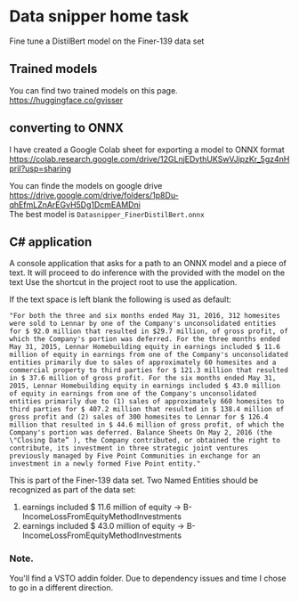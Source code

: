 # Data snipper home task
Fine tune a DistilBert model on the Finer-139 data set


## Trained models
You can find two trained models on this page.
https://huggingface.co/gvisser


## converting to ONNX
I have created a Google Colab sheet for exporting a model to ONNX format
https://colab.research.google.com/drive/12GLnjEDythUKSwVJipzKr_5gz4nHpriI?usp=sharing<br>

You can finde the models on google drive<br>
https://drive.google.com/drive/folders/1p8Du-qhEfmLZnArEGvH5Dg1DcmEAMDni<br>
The best model is `Datasnipper_FinerDistilBert.onnx`


## C# application
A console application that asks for a path to an ONNX model and a piece of text. It will proceed to do inference with the provided with the model on the text
Use the shortcut in the project root to use the application.

If the text space is left blank the following is used as default:
```
"For both the three and six months ended May 31, 2016, 312 homesites were sold to Lennar by one of the Company's unconsolidated entities for $ 92.0 million that resulted in $29.7 million, of gross profit, of which the Company's portion was deferred. For the three months ended May 31, 2015, Lennar Homebuilding equity in earnings included $ 11.6 million of equity in earnings from one of the Company's unconsolidated entities primarily due to sales of approximately 60 homesites and a commercial property to third parties for $ 121.3 million that resulted in $ 37.6 million of gross profit. For the six months ended May 31, 2015, Lennar Homebuilding equity in earnings included $ 43.0 million of equity in earnings from one of the Company's unconsolidated entities primarily due to (1) sales of approximately 660 homesites to third parties for $ 407.2 million that resulted in $ 138.4 million of gross profit and (2) sales of 300 homesites to Lennar for $ 126.4 million that resulted in $ 44.6 million of gross profit, of which the Company's portion was deferred. Balance Sheets On May 2, 2016 (the \"Closing Date” ), the Company contributed, or obtained the right to contribute, its investment in three strategic joint ventures previously managed by Five Point Communities in exchange for an investment in a newly formed Five Point entity."
```
This is part of the Finer-139 data set. Two Named Entities should be recognized as part of the data set:
1.  earnings included $ 11.6 million of equity -> B-IncomeLossFromEquityMethodInvestments
2.  earnings included $ 43.0 million of equity -> B-IncomeLossFromEquityMethodInvestments


### Note.
You'll find a VSTO addin folder. Due to dependency issues and time I chose to go in a different direction.